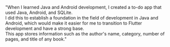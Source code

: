 "When I learned Java and Android development, I created a to-do app that used Java, Android, and SQLite.<br> I did this to establish a foundation in the field of development in Java and Android, which would make it easier for me to transition to Flutter development and have a strong base.<br> This app stores information such as the author's name, category, number of pages, and title of any book."
